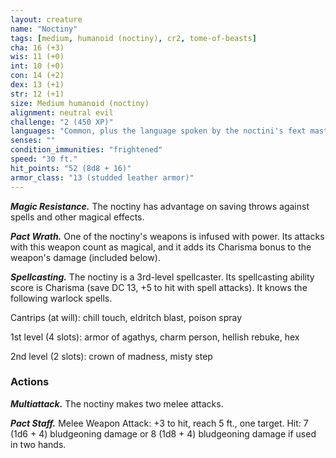 ```yaml
---
layout: creature
name: "Noctiny"
tags: [medium, humanoid (noctiny), cr2, tome-of-beasts]
cha: 16 (+3)
wis: 11 (+0)
int: 10 (+0)
con: 14 (+2)
dex: 13 (+1)
str: 12 (+1)
size: Medium humanoid (noctiny)
alignment: neutral evil
challenge: "2 (450 XP)"
languages: "Common, plus the language spoken by the noctini's fext master"
senses: ""
condition_immunities: "frightened"
speed: "30 ft."
hit_points: "52 (8d8 + 16)"
armor_class: "13 (studded leather armor)"
---
```


***Magic Resistance.*** The noctiny has advantage on saving throws against spells and other magical effects.

***Pact Wrath.*** One of the noctiny's weapons is infused with power. Its attacks with this weapon count as magical, and it adds its Charisma bonus to the weapon's damage (included below).

***Spellcasting.*** The noctiny is a 3rd-level spellcaster. Its spellcasting ability score is Charisma (save DC 13, +5 to hit with spell attacks). It knows the following warlock spells.

Cantrips (at will): chill touch, eldritch blast, poison spray

1st level (4 slots): armor of agathys, charm person, hellish rebuke, hex

2nd level (2 slots): crown of madness, misty step

### Actions

***Multiattack.*** The noctiny makes two melee attacks.

***Pact Staff.*** Melee Weapon Attack: +3 to hit, reach 5 ft., one target. Hit: 7 (1d6 + 4) bludgeoning damage or 8 (1d8 + 4) bludgeoning damage if used in two hands.

